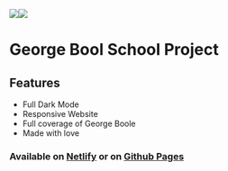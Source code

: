 <img src="https://img.shields.io/github/last-commit/sivelswhy/George-Boole?label=LAST%20COMMIT&style=for-the-badge"><img src="https://img.shields.io/github/stars/sivelswhy/George-Boole?style=social">


# George Bool School Project
## Features

- Full Dark Mode
- Responsive Website
- Full coverage of George Boole
- Made with love


 ### Available on [Netlify](https://george-boole.netlify.app) or on [Github Pages](https://sivelswhy.github.io/George-Boole/)

